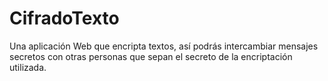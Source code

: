 # CifradoTexto
 Una aplicación Web que encripta textos, así podrás intercambiar mensajes secretos con otras personas que sepan el secreto de la encriptación utilizada. 
